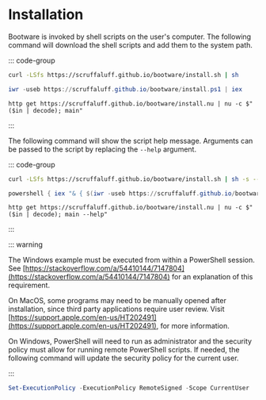 # Installation

Bootware is invoked by shell scripts on the user's computer. The following
command will download the shell scripts and add them to the system path.

::: code-group

```sh [Unix]
curl -LSfs https://scruffaluff.github.io/bootware/install.sh | sh
```

```powershell [Windows PowerShell]
iwr -useb https://scruffaluff.github.io/bootware/install.ps1 | iex
```

```nushell [Nushell]
http get https://scruffaluff.github.io/bootware/install.nu | nu -c $"($in | decode); main"
```

:::

The following command will show the script help message. Arguments can be passed
to the script by replacing the `--help` argument.

::: code-group

```sh [Unix]
curl -LSfs https://scruffaluff.github.io/bootware/install.sh | sh -s -- --help
```

```powershell [Windows PowerShell]
powershell { iex "& { $(iwr -useb https://scruffaluff.github.io/bootware/install.ps1) } --help" }
```

```nushell [Nushell]
http get https://scruffaluff.github.io/bootware/install.nu | nu -c $"($in | decode); main --help"
```

:::

::: warning

The Windows example must be executed from within a PowerShell session. See
[https://stackoverflow.com/a/54410144/7147804](https://stackoverflow.com/a/54410144/7147804)
for an explanation of this requirement.

On MacOS, some programs may need to be manually opened after installation, since
third party applications require user review. Visit
[https://support.apple.com/en-us/HT202491](https://support.apple.com/en-us/HT202491),
for more information.

On Windows, PowerShell will need to run as administrator and the security policy
must allow for running remote PowerShell scripts. If needed, the following
command will update the security policy for the current user.

:::

```powershell
Set-ExecutionPolicy -ExecutionPolicy RemoteSigned -Scope CurrentUser
```
